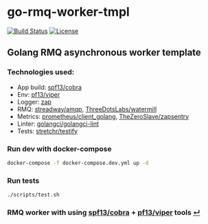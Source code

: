 # go-rmq-worker-tmpl

[![Build Status](https://github.com/pog7x/go-rmq-worker-tmpl/actions/workflows/go.yml/badge.svg)](https://github.com/pog7x/go-rmq-worker-tmpl/actions/workflows/go.yml)
[![License](https://img.shields.io/badge/License-MIT-blue.svg)](https://github.com/pog7x/go-rmq-worker-tmpl/blob/master/LICENSE)

## Golang RMQ asynchronous worker template

### Technologies used:

- App build: [spf13/cobra](https://github.com/spf13/cobra)
- Env: [pf13/viper](https://github.com/spf13/viper)
- Logger: [zap](https://github.com/uber-go/zap)
- RMQ: [streadway/amqp](https://github.com/streadway/amqp), [ThreeDotsLabs/watermill](https://github.com/ThreeDotsLabs/watermill)
- Metrics: [prometheus/client_golang](https://github.com/prometheus/client_golang), [TheZeroSlave/zapsentry](https://github.com/TheZeroSlave/zapsentry)
- Linter: [golangci/golangci-lint](https://github.com/golangci/golangci-lint)
- Tests: [stretchr/testify](https://github.com/stretchr/testify)

### Run dev with docker-compose

```bash
docker-compose -f docker-compose.dev.yml up -d
```

### Run tests

```bash
./scripts/test.sh
```

### RMQ worker with using [spf13/cobra](https://github.com/spf13/cobra) + [pf13/viper](https://github.com/spf13/viper) tools [↵](https://github.com/pog7x/go-rmq-worker-tmpl/tree/master-cobra)
